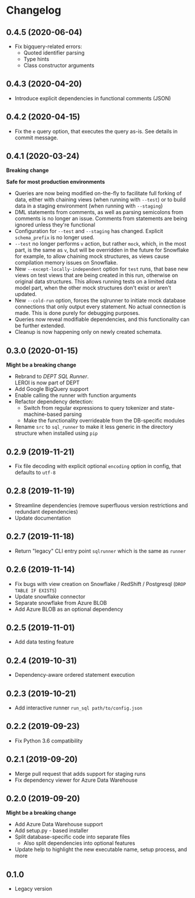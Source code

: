 # Changelog

## 0.4.5 (2020-06-04)

- Fix bigquery-related errors:
  - Quoted identifier parsing
  - Type hints
  - Class constructor arguments

## 0.4.3 (2020-04-20)

- Introduce explicit dependencies in functional comments (JSON)

## 0.4.2 (2020-04-15)

- Fix the `e` query option, that executes the query as-is. See details in commit message.

## 0.4.1 (2020-03-24)

**Breaking change**

**Safe for most production environments**

- Queries are now being modified on-the-fly to facilitate full forking of data, either with chaining views (when running with `--test`) or to build data in a staging environment (when running with `--staging`)
- DML statements from comments, as well as parsing semicolons from comments is no longer an issue. Comments from statements are being ignored unless they're functional
- Configuration for `--test` and `--staging` has changed. Explicit `schema_prefix` is no longer used.
- `--test` no longer performs `v` action, but rather `mock`, which, in the most part, is the same as `v`, but will be overridden in the future for Snowflake for example, to allow chaining mock structures, as views cause compilation memory issues on Snowflake.
- New `--except-locally-independent` option for `test` runs, that base new views on test views that are being created in this run, otherwise on original data structures. This allows running tests on a limited data model part, when the other mock structures don't exist or aren't updated.
- New `--cold-run` option, forces the sqlrunner to initiate mock database connections that only output every statement. No actual connection is made. This is done purely for debugging purposes.
- Queries now reveal modifiable dependencies, and this functionality can be further extended.
- Cleanup is now happening only on newly created schemata.

## 0.3.0 (2020-01-15)
**Might be a breaking change**
- Rebrand to _DEPT SQL Runner_.  
  LEROI is now part of DEPT
- Add Google BigQuery support
- Enable calling the runner with function arguments
- Refactor dependency detection:
  - Switch from regular expressions to query tokenizer and state-machine-based parsing
  - Make the functionality overrideable from the DB-specific modules
- Rename `src` to `sql_runner` to make it less generic in the directory structure when installed using `pip`

## 0.2.9 (2019-11-21)
- Fix file decoding with explicit optional `encoding` option in config, that defaults to `utf-8`

## 0.2.8 (2019-11-19)
- Streamline dependencies (remove superfluous version restrictions and redundant dependencies)
- Update documentation

## 0.2.7 (2019-11-18)
- Return "legacy" CLI entry point `sqlrunner` which is the same as `runner`

## 0.2.6 (2019-11-14)
- Fix bugs with view creation on Snowflake / RedShift / Postgresql (`DROP TABLE IF EXISTS`)
- Update snowflake connector
- Separate snowflake from Azure BLOB
- Add Azure BLOB as an optional dependency

## 0.2.5 (2019-11-01)
- Add data testing feature

## 0.2.4 (2019-10-31)
- Dependency-aware ordered statement execution

## 0.2.3 (2019-10-21)
- Add interactive runner `run_sql path/to/config.json`

## 0.2.2 (2019-09-23)
- Fix Python 3.6 compatibility

## 0.2.1 (2019-09-20)
- Merge pull request that adds support for staging runs
- Fix dependency viewer for Azure Data Warehouse

## 0.2.0 (2019-09-20)
**Might be a breaking change**
- Add Azure Data Warehouse support
- Add setup.py - based installer
- Split database-specific code into separate files
  - Also split dependencies into optional features
- Update help to highlight the new executable name, setup process, and more

## 0.1.0
- Legacy version

